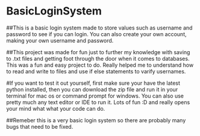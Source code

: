 # BasicLoginSystem
##This is a basic login system made to store values such as username and password to see if you can login. You can also create your own account, making your own username and password.

##This project was made for fun just to further my knowledge with saving to .txt files and getting foot through the door when it comes to databases. This was a fun and easy project to do. Really helped me to understand how to read and write to files and use if else statements to varify usernames.

#If you want to test it out yourself, first make sure your have the latest python installed, then you can download the zip file and run it in your terminal for mac os or command prompt for windows. You can also use pretty much any text editor or IDE to run it. Lots of fun :D and really opens your mind what what your code can do.


##Remeber this is a very basic login system so there are probably many bugs that need to be fixed. 
